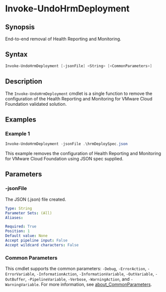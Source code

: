 # Invoke-UndoHrmDeployment

## Synopsis

End-to-end removal of Health Reporting and Monitoring.

## Syntax

``` powershell
Invoke-UndoHrmDeployment [-jsonFile] <String> [<CommonParameters>]
```

## Description

The `Invoke-UndoHrmDeployment` cmdlet is a single function to remove the configuration of the Health Reporting and Monitoring for VMware Cloud Foundation validated solution.

## Examples

### Example 1

``` powershell
Invoke-UndoHrmDeployment -jsonFile .\hrmDeploySpec.json
```

This example removes the configuration of Health Reporting and Monitoring for VMware Cloud Foundation using JSON spec supplied.

## Parameters

### -jsonFile

The JSON (.json) file created.

```yaml
Type: String
Parameter Sets: (All)
Aliases:

Required: True
Position: 1
Default value: None
Accept pipeline input: False
Accept wildcard characters: False
```

### Common Parameters

This cmdlet supports the common parameters: `-Debug`, `-ErrorAction`, `-ErrorVariable`, `-InformationAction`, `-InformationVariable`, `-OutVariable`, `-OutBuffer`, `-PipelineVariable`, `-Verbose`, `-WarningAction`, and `-WarningVariable`. For more information, see [about_CommonParameters](http://go.microsoft.com/fwlink/?LinkID=113216).
